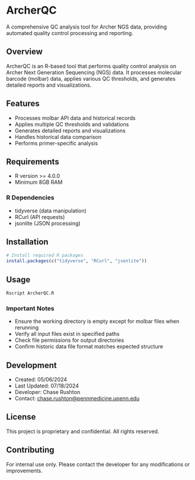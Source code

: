 # ArcherQC

A comprehensive QC analysis tool for Archer NGS data, providing automated quality control processing and reporting.

## Overview

ArcherQC is an R-based tool that performs quality control analysis on Archer Next Generation Sequencing (NGS) data. It processes molecular barcode (molbar) data, applies various QC thresholds, and generates detailed reports and visualizations.

## Features

- Processes molbar API data and historical records
- Applies multiple QC thresholds and validations
- Generates detailed reports and visualizations
- Handles historical data comparison
- Performs primer-specific analysis

## Requirements

- R version >= 4.0.0
- Minimum 8GB RAM

### R Dependencies

- tidyverse (data manipulation)
- RCurl (API requests)
- jsonlite (JSON processing)

## Installation

```R
# Install required R packages
install.packages(c("tidyverse", "RCurl", "jsonlite"))
```

## Usage

```R
Rscript ArcherQC.R
```

### Important Notes

- Ensure the working directory is empty except for molbar files when rerunning
- Verify all input files exist in specified paths
- Check file permissions for output directories
- Confirm historic data file format matches expected structure

## Development

- Created: 05/06/2024
- Last Updated: 07/18/2024
- Developer: Chase Rushton
- Contact: chase.rushton@pennmedicine.upenn.edu

## License

This project is proprietary and confidential. All rights reserved.

## Contributing

For internal use only. Please contact the developer for any modifications or improvements.
